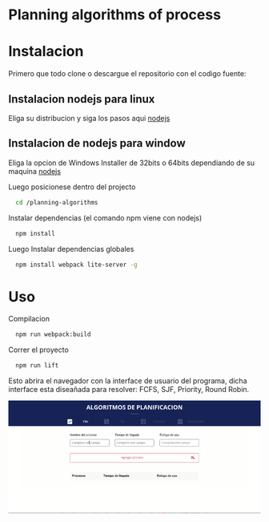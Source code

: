 # Planning algorithms of process

# Instalacion 
  Primero que todo clone o descargue el repositorio con el codigo fuente:
 
## Instalacion nodejs para linux
  Eliga su distribucion y siga los pasos aqui [nodejs](https://nodejs.org/es/download/package-manager/)
  
## Instalacion de nodejs para window
  Eliga la opcion de Windows Installer de 32bits o 64bits dependiando de su maquina [nodejs](https://nodejs.org/es/download/) 

Luego posicionese dentro del projecto 

```sh
  cd /planning-algorithms
```

Instalar dependencias (el comando npm viene con nodejs)
```sh  
  npm install
```
Luego Instalar dependencias globales

```sh
  npm install webpack lite-server -g
```

# Uso
Compilacion
```sh
  npm run webpack:build
```
Correr el proyecto
```sh
  npm run lift
```
Esto abrira el navegador con la interface de usuario del programa, dicha interface esta diseañada para resolver: FCFS, SJF, Priority, Round Robin. 

![Interface](/assets/interface.gif)





